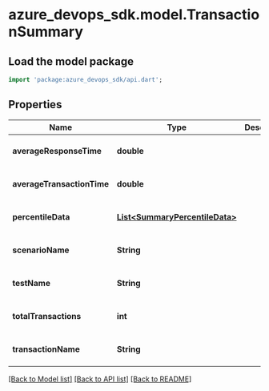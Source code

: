 # azure_devops_sdk.model.TransactionSummary

## Load the model package
```dart
import 'package:azure_devops_sdk/api.dart';
```

## Properties
Name | Type | Description | Notes
------------ | ------------- | ------------- | -------------
**averageResponseTime** | **double** |  | [optional] [default to null]
**averageTransactionTime** | **double** |  | [optional] [default to null]
**percentileData** | [**List&lt;SummaryPercentileData&gt;**](SummaryPercentileData.md) |  | [optional] [default to []]
**scenarioName** | **String** |  | [optional] [default to null]
**testName** | **String** |  | [optional] [default to null]
**totalTransactions** | **int** |  | [optional] [default to null]
**transactionName** | **String** |  | [optional] [default to null]

[[Back to Model list]](../README.md#documentation-for-models) [[Back to API list]](../README.md#documentation-for-api-endpoints) [[Back to README]](../README.md)


